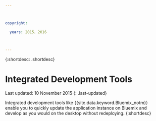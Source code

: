 ```yaml
---

 

copyright:

  years: 2015，2016

 

---
```


{:shortdesc: .shortdesc}

# Integrated Development Tools

Last updated: 10 November 2015
{: .last-updated}


Integrated development tools like {{site.data.keyword.Bluemix_notm}} enable you to quickly update the application instance on Bluemix and develop as you would on the desktop without redeploying.
{:shortdesc}


